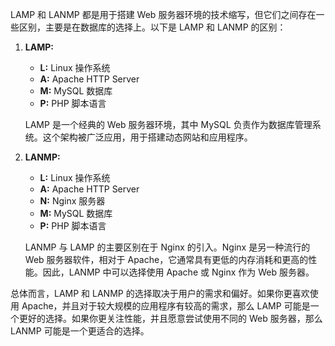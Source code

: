 LAMP 和 LANMP 都是用于搭建 Web 服务器环境的技术缩写，但它们之间存在一些区别，主要是在数据库的选择上。以下是 LAMP 和 LANMP 的区别：

1. **LAMP:**
   - **L:** Linux 操作系统
   - **A:** Apache HTTP Server
   - **M:** MySQL 数据库
   - **P:** PHP 脚本语言

   LAMP 是一个经典的 Web 服务器环境，其中 MySQL 负责作为数据库管理系统。这个架构被广泛应用，用于搭建动态网站和应用程序。

2. **LANMP:**
   - **L:** Linux 操作系统
   - **A:** Apache HTTP Server
   - **N:** Nginx 服务器
   - **M:** MySQL 数据库
   - **P:** PHP 脚本语言

   LANMP 与 LAMP 的主要区别在于 Nginx 的引入。Nginx 是另一种流行的 Web 服务器软件，相对于 Apache，它通常具有更低的内存消耗和更高的性能。因此，LANMP 中可以选择使用 Apache 或 Nginx 作为 Web 服务器。

总体而言，LAMP 和 LANMP 的选择取决于用户的需求和偏好。如果你更喜欢使用 Apache，并且对于较大规模的应用程序有较高的需求，那么 LAMP 可能是一个更好的选择。如果你更关注性能，并且愿意尝试使用不同的 Web 服务器，那么 LANMP 可能是一个更适合的选择。